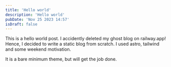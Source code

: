 ```yaml
---
title: 'Hello world'
description: 'Hello world'
pubDate: 'Nov 25 2023 14:57'
isDraft: false
---
```


This is a hello world post. I accidently deleted my ghost blog on railway.app!
Hence, I decided to write a static blog from scratch. I used astro, tailwind and some weekend motivation.

It is a bare minimum theme, but will get the job done.